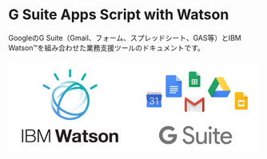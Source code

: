 # G Suite Apps Script with Watson

GoogleのG Suite（Gmail、フォーム、スプレッドシート、GAS等）とIBM Watson™を組み合わせた業務支援ツールのドキュメントです。

![img](https://github.com/softbank-developer/docs/blob/master/images/watson_gsuite_logo.png?raw=true)
